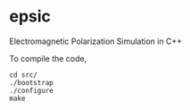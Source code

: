 # epsic
Electromagnetic Polarization Simulation in C++

To compile the code,

```
cd src/
./bootstrap
./configure
make
```

